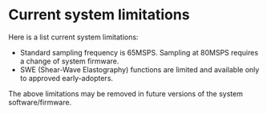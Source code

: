 # Current system limitations

Here is a list current system limitations:

- Standard sampling frequency is 65MSPS. Sampling at 80MSPS requires a change of system firmware.
- SWE (Shear-Wave Elastography) functions are limited and available only to approved early-adopters.

The above limitations may be removed in future versions of the system software/firmware.
